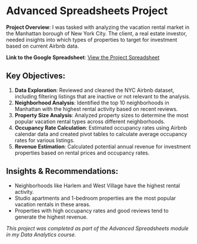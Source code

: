 # Advanced Spreadsheets Project

**Project Overview**:
I was tasked with analyzing the vacation rental market in the Manhattan borough of New York City. The client, a real estate investor, needed insights into which types of properties to target for investment based on current Airbnb data.

**Link to the Google Spreadsheet**: [View the Project Spreadsheet](https://docs.google.com/spreadsheets/d/1GC81bt_wuAG40M2s3HdH77WkYjWUenf5tDyv-UpV4Gw/edit?usp=sharing)

## Key Objectives:
1. **Data Exploration**: Reviewed and cleaned the NYC Airbnb dataset, including filtering listings that are inactive or not relevant to the analysis.
2. **Neighborhood Analysis**: Identified the top 10 neighborhoods in Manhattan with the highest rental activity based on recent reviews.
3. **Property Size Analysis**: Analyzed property sizes to determine the most popular vacation rental types across different neighborhoods.
4. **Occupancy Rate Calculation**: Estimated occupancy rates using Airbnb calendar data and created pivot tables to calculate average occupancy rates for various listings.
5. **Revenue Estimation**: Calculated potential annual revenue for investment properties based on rental prices and occupancy rates.

## Insights & Recommendations:
- Neighborhoods like Harlem and West Village have the highest rental activity.
- Studio apartments and 1-bedroom properties are the most popular vacation rentals in these areas.
- Properties with high occupancy rates and good reviews tend to generate the highest revenue.

*This project was completed as part of the Advanced Spreadsheets module in my Data Analytics course.*

